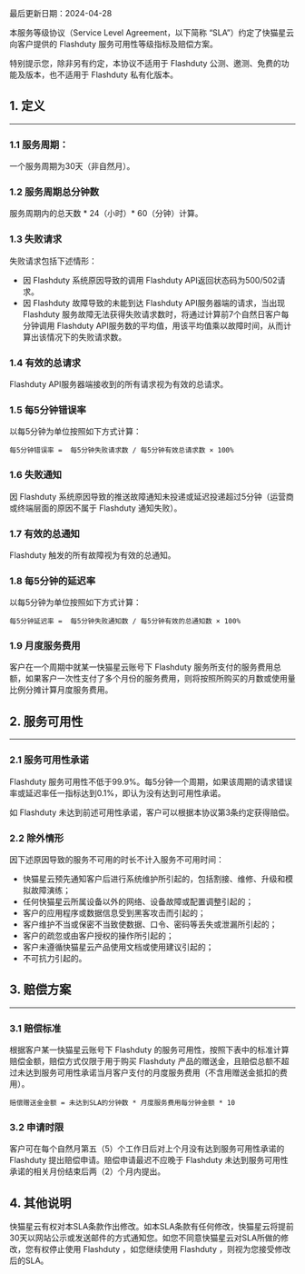 最后更新日期：2024-04-28

本服务等级协议（Service Level Agreement，以下简称 “SLA”）约定了快猫星云向客户提供的 Flashduty 服务可用性等级指标及赔偿方案。

特别提示您，除非另有约定，本协议不适用于 Flashduty 公测、邀测、免费的功能及版本，也不适用于 Flashduty 私有化版本。

## 1. 定义
---

### 1.1 服务周期：

一个服务周期为30天（非自然月）。

### 1.2 服务周期总分钟数

服务周期内的总天数 * 24（小时）* 60（分钟）计算。

### 1.3 失败请求

失败请求包括下述情形：

- 因 Flashduty 系统原因导致的调用 Flashduty API返回状态码为500/502请求。
- 因 Flashduty 故障导致的未能到达 Flashduty API服务器端的请求，当出现 Flashduty 服务故障无法获得失败请求数时，将通过计算前7个自然日客户每分钟调用 Flashduty API服务数的平均值，用该平均值乘以故障时间，从而计算出该情况下的失败请求数。

### 1.4 有效的总请求

Flashduty API服务器端接收到的所有请求视为有效的总请求。

### 1.5 每5分钟错误率

以每5分钟为单位按照如下方式计算：

```
每5分钟错误率 =  每5分钟失败请求数 / 每5分钟有效总请求数 × 100%
```

### 1.6 失败通知

因 Flashduty 系统原因导致的推送故障通知未投递或延迟投递超过5分钟（运营商或终端层面的原因不属于 Flashduty 通知失败）。

### 1.7 有效的总通知

Flashduty 触发的所有故障视为有效的总通知。

### 1.8 每5分钟的延迟率

以每5分钟为单位按照如下方式计算：

```
每5分钟延迟率 =  每5分钟失败通知数 / 每5分钟有效的总通知数 × 100%
```

### 1.9 月度服务费用

客户在一个周期中就某一快猫星云账号下 Flashduty 服务所支付的服务费用总额，如果客户一次性支付了多个月份的服务费用，则将按照所购买的月数或使用量比例分摊计算月度服务费用。

## 2. 服务可用性
---

### 2.1 服务可用性承诺

Flashduty 服务可用性不低于99.9%。每5分钟一个周期，如果该周期的请求错误率或延迟率任一指标达到0.1%，即认为没有达到可用性承诺。
 
如 Flashduty 未达到前述可用性承诺，客户可以根据本协议第3条约定获得赔偿。

### 2.2 除外情形

因下述原因导致的服务不可用的时长不计入服务不可用时间：

- 快猫星云预先通知客户后进行系统维护所引起的，包括割接、维修、升级和模拟故障演练；
- 任何快猫星云所属设备以外的网络、设备故障或配置调整引起的；
- 客户的应用程序或数据信息受到黑客攻击而引起的；
- 客户维护不当或保密不当致使数据、口令、密码等丢失或泄漏所引起的；
- 客户的疏忽或由客户授权的操作所引起的；
- 客户未遵循快猫星云产品使用文档或使用建议引起的；
- 不可抗力引起的。

## 3. 赔偿方案
---

### 3.1 赔偿标准

根据客户某一快猫星云账号下 Flashduty 的服务可用性，按照下表中的标准计算赔偿金额，赔偿方式仅限于用于购买 Flashduty 产品的赠送金，且赔偿总额不超过未达到服务可用性承诺当月客户支付的月度服务费用（不含用赠送金抵扣的费用）。

```
赔偿赠送金金额 = 未达到SLA的分钟数 * 月度服务费用每分钟金额 * 10
```

### 3.2 申请时限

客户可在每个自然月第五（5）个工作日后对上个月没有达到服务可用性承诺的 Flashduty 提出赔偿申请。赔偿申请最迟不应晚于 Flashduty 未达到服务可用性承诺的相关月份结束后两（2）个月内提出。

## 4. 其他说明

快猫星云有权对本SLA条款作出修改。如本SLA条款有任何修改，快猫星云将提前30天以网站公示或发送邮件的方式通知您。如您不同意快猫星云对SLA所做的修改，您有权停止使用 Flashduty ，如您继续使用 Flashduty ，则视为您接受修改后的SLA。